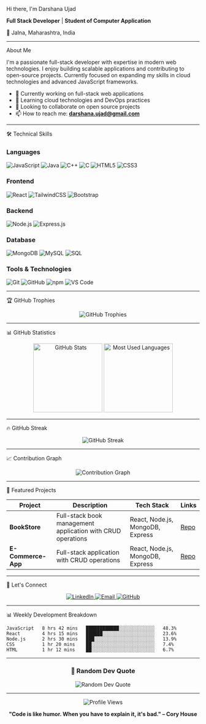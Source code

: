 Hi there, I'm Darshana Ujad 

**Full Stack Developer** | **Student of Computer Application** 

📍 Jalna, Maharashtra, India


---
About Me

I'm a passionate full-stack developer with expertise in modern web technologies. I enjoy building scalable applications and contributing to open-source projects. Currently focused on expanding my skills in cloud technologies and advanced JavaScript frameworks.

- 🔭 Currently working on full-stack web applications
- 🌱 Learning cloud technologies and DevOps practices
- 👯 Looking to collaborate on open source projects
- 📫 How to reach me: **darshana.ujad@gmail.com**

---
🛠️ Technical Skills

### Languages
![JavaScript](https://img.shields.io/badge/-JavaScript-F7DF1E?style=flat&logo=javascript&logoColor=black)
![Java](https://img.shields.io/badge/-Java-007396?style=flat&logo=java&logoColor=white)
![C++](https://img.shields.io/badge/-C++-00599C?style=flat&logo=c%2B%2B&logoColor=white)
![C](https://img.shields.io/badge/-C-A8B9CC?style=flat&logo=c&logoColor=black)
![HTML5](https://img.shields.io/badge/-HTML5-E34F26?style=flat&logo=html5&logoColor=white)
![CSS3](https://img.shields.io/badge/-CSS3-1572B6?style=flat&logo=css3&logoColor=white)

### Frontend
![React](https://img.shields.io/badge/-React-61DAFB?style=flat&logo=react&logoColor=black)
![TailwindCSS](https://img.shields.io/badge/-TailwindCSS-38B2AC?style=flat&logo=tailwind-css&logoColor=white)
![Bootstrap](https://img.shields.io/badge/-Bootstrap-7952B3?style=flat&logo=bootstrap&logoColor=white)

### Backend
![Node.js](https://img.shields.io/badge/-Node.js-339933?style=flat&logo=node.js&logoColor=white)
![Express.js](https://img.shields.io/badge/-Express.js-000000?style=flat&logo=express&logoColor=white)

### Database
![MongoDB](https://img.shields.io/badge/-MongoDB-47A248?style=flat&logo=mongodb&logoColor=white)
![MySQL](https://img.shields.io/badge/-MySQL-4479A1?style=flat&logo=mysql&logoColor=white)
![SQL](https://img.shields.io/badge/-SQL-336791?style=flat&logo=postgresql&logoColor=white)

### Tools & Technologies
![Git](https://img.shields.io/badge/-Git-F05032?style=flat&logo=git&logoColor=white)
![GitHub](https://img.shields.io/badge/-GitHub-181717?style=flat&logo=github&logoColor=white)
![npm](https://img.shields.io/badge/-npm-CB3837?style=flat&logo=npm&logoColor=white)
![VS Code](https://img.shields.io/badge/-VS%20Code-007ACC?style=flat&logo=visual-studio-code&logoColor=white)

---

🏆 GitHub Trophies

<p align="center">
  <img src="https://github-profile-trophy.vercel.app/?username=darshanaujad&theme=onedark&no-frame=true&column=7&margin-w=15&margin-h=15" alt="GitHub Trophies" />
</p>

---

📊 GitHub Statistics

<div align="center">
  <img height="180em" src="https://github-readme-stats.vercel.app/api?username=darshanaujad&show_icons=true&theme=dark&include_all_commits=true&count_private=true" alt="GitHub Stats" />
  <img height="180em" src="https://github-readme-stats.vercel.app/api/top-langs/?username=darshanaujad&layout=compact&langs_count=8&theme=dark" alt="Most Used Languages" />
</div>

---

🔥 GitHub Streak

<p align="center">
  <img src="https://github-readme-streak-stats.herokuapp.com/?user=darshanaujad&theme=dark&hide_border=true" alt="GitHub Streak" />
</p>

---
 📈 Contribution Graph

<p align="center">
  <img src="https://github-readme-activity-graph.vercel.app/graph?username=darshanaujad&theme=react-dark&hide_border=true" alt="Contribution Graph" />
</p>

---

💼 Featured Projects

| Project | Description | Tech Stack | Links |
|---------|-------------|------------|-------|
| **BookStore** | Full-stack book management application with CRUD operations | React, Node.js, MongoDB, Express | [Repo](https://github.com/darshanaujad/BookStore) |
| **E-Commerce-App** | Full-stack application with CRUD operations | React, Node.js, MongoDB, Express | [Repo](https://github.com/darshanaujad/E-Commerce-App) |


---

 🤝 Let's Connect

<p align="center">
  <a href="https://linkedin.com/in/darshana-ujad-01b248361">
    <img src="https://img.shields.io/badge/-LinkedIn-0077B5?style=for-the-badge&logo=linkedin&logoColor=white" alt="LinkedIn" />
  </a>
  <a href="mailto:darshana.ujad@gmail.com">
    <img src="https://img.shields.io/badge/-Email-D14836?style=for-the-badge&logo=gmail&logoColor=white" alt="Email" />
  </a>
  <a href="https://github.com/darshanaujad">
    <img src="https://img.shields.io/badge/-GitHub-181717?style=for-the-badge&logo=github&logoColor=white" alt="GitHub" />
  </a>
</p>

---

📊 Weekly Development Breakdown

<!--START_SECTION:waka-->
```text
JavaScript   8 hrs 42 mins   ████████████░░░░░░░░░░░░░   48.3%
React        4 hrs 15 mins   ██████░░░░░░░░░░░░░░░░░░░   23.6%
Node.js      2 hrs 30 mins   ███░░░░░░░░░░░░░░░░░░░░░░   13.9%
CSS          1 hr 20 mins    ██░░░░░░░░░░░░░░░░░░░░░░░   7.4%
HTML         1 hr 12 mins    ██░░░░░░░░░░░░░░░░░░░░░░░   6.7%
```
<!--END_SECTION:waka-->

---

<div align="center">
  <h3>💭 Random Dev Quote</h3>
  <img src="https://quotes-github-readme.vercel.app/api?type=horizontal&theme=dark" alt="Random Dev Quote" />
</div>

---

<div align="center">
  <img src="https://komarev.com/ghpvc/?username=darshanaujad&label=Profile%20views&color=0e75b6&style=flat" alt="Profile Views" />
  
  **"Code is like humor. When you have to explain it, it's bad." – Cory House**
</div>
